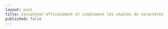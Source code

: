 ```yaml
---
layout: post
title: Concatener efficacement et simplement les chaînes de caractères
published: false
---
```

